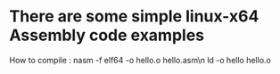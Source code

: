 # There are some simple linux-x64 Assembly code examples
How to compile : nasm -f elf64 -o hello.o hello.asm\n
                   ld -o hello hello.o
